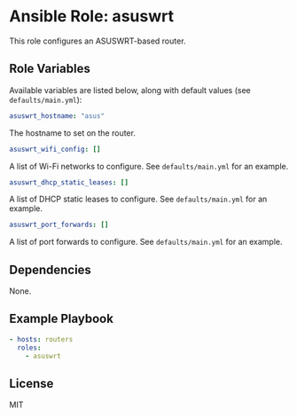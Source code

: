# Ansible Role: asuswrt

This role configures an ASUSWRT-based router.

## Role Variables

Available variables are listed below, along with default values (see `defaults/main.yml`):

```yaml
asuswrt_hostname: "asus"
```

The hostname to set on the router.

```yaml
asuswrt_wifi_config: []
```

A list of Wi-Fi networks to configure. See `defaults/main.yml` for an example.

```yaml
asuswrt_dhcp_static_leases: []
```

A list of DHCP static leases to configure. See `defaults/main.yml` for an example.

```yaml
asuswrt_port_forwards: []
```

A list of port forwards to configure. See `defaults/main.yml` for an example.

## Dependencies

None.

## Example Playbook

```yaml
- hosts: routers
  roles:
    - asuswrt
```

## License

MIT
